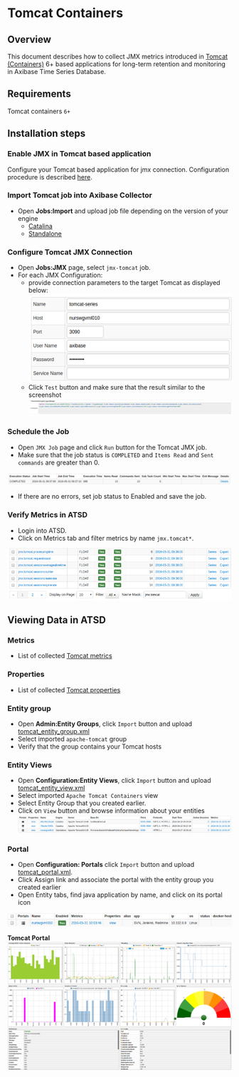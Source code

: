 # Tomcat Containers

## Overview

This document describes how to collect JMX metrics introduced in [Tomcat (Containers)](http://tomcat.apache.org/) 6+ based applications for long-term retention and monitoring in Axibase Time Series Database.

## Requirements

Tomcat containers `6+`

## Installation steps

### Enable JMX in Tomcat based application

Configure your Tomcat based application for jmx connection. Configuration procedure is described [here](../../jmx.md).

### Import Tomcat job into Axibase Collector

 * Open **Jobs:Import** and upload job file depending on the version of your engine
    * [Catalina]()
    * [Standalone]()

### Configure Tomcat JMX Connection

* Open **Jobs:JMX** page, select `jmx-tomcat` job.
* For each JMX Configuration:
    * provide connection parameters to the target Tomcat as displayed below:
    ![](images/tomcat_jmx_configuration.png)
    * Click `Test` button and make sure that the result similar to the screenshot
    ![](images/tomcat_test_jmx_configuration.png)

### Schedule the Job

* Open `JMX Job` page and click `Run` button for the Tomcat JMX job.
* Make sure that the job status is `COMPLETED` and `Items Read` and `Sent commands` are greater than 0.

![](images/test_run.png)

* If there are no errors, set job status to Enabled and save the job.

### Verify Metrics in ATSD

* Login into ATSD.
* Click on Metrics tab and filter metrics by name `jmx.tomcat*`.

![](images/tomcat_metrics.png)

## Viewing Data in ATSD

### Metrics

* List of collected [Tomcat metrics](metric-list.md)

### Properties

* List of collected [Tomcat properties](properties-list.md)


### Entity group

* Open **Admin:Entity Groups**, click `Import` button and upload  [tomcat_entity_group.xml](configs/tomcat_entity_group.xml)
* Select imported `apache-tomcat` group
* Verify that the group contains your Tomcat hosts


### Entity Views

* Open **Configuration:Entity Views**, click `Import` button and upload  [tomcat_entity_view.xml](configs/tomcat_entity_view.xml)
* Select imported `Apache Tomcat Containers` view
* Select Entity Group that you created earlier.
* Click on `View` button and browse information about your entities
![](images/tomcat_entity_view.png)


### Portal

* Open **Configuration: Portals** click `Import` button and upload [tomcat_portal.xml](configs/tomcat_portal.xml).
* Click Assign link and associate the portal with the entity group you created earlier
* Open Entity tabs, find java application by name, and click on its portal icon

![](images/tomcat_portal_icon.png)

**Tomcat Portal**
![](images/tomcat_portal.png)